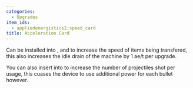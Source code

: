 ```yaml
---
categories:
  - Upgrades
item_ids:
  - appliedenergistics2:speed_card
title: Acceleration Card
---
```


Can be installed into <ItemLink id="appliedenergistics2:io_port"/>,
<ItemLink id="appliedenergistics2:item_import_bus"/> and <ItemLink
id="appliedenergistics2:item_export_bus"/> to increase the speed of items
being transfered, this also increases the idle drain of the machine by 1 ae/t
per upgrade.

You can also insert <ItemLink id="appliedenergistics2:speed_card"/>
into <ItemLink id="appliedenergistics2:matter_cannon"/> to increase
the number of projectiles shot per usage, this cuases the device to use
additional power for each bullet however.

<RecipeFor id="appliedenergistics2:speed_card"/>
